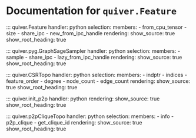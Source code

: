 # Documentation for `quiver.Feature`

::: quiver.Feature
    handler: python
    selection:
      members:
        - from_cpu_tensor
        - size
        - share_ipc
        - new_from_ipc_handle
    rendering:
      show_source: true
      show_root_heading: true

::: quiver.pyg.GraphSageSampler
    handler: python
    selection:
        members:
            - sample
            - share_ipc
            - lazy_from_ipc_handle
    rendering:
        show_source: true
        show_root_heading: true

::: quiver.CSRTopo
    handler: python
    selection:
      members:
        - indptr
        - indices
        - feature_order
        - degree
        - node_count
        - edge_count
    rendering:
      show_source: true
      show_root_heading: true

::: quiver.init_p2p
    handler: python
    rendering:
      show_source: true
      show_root_heading: true

::: quiver.p2pCliqueTopo
    handler: python
    selection:
      members:
        - info
        - p2p_clique
        - get_clique_id
    rendering:
      show_source: true
      show_root_heading: true



